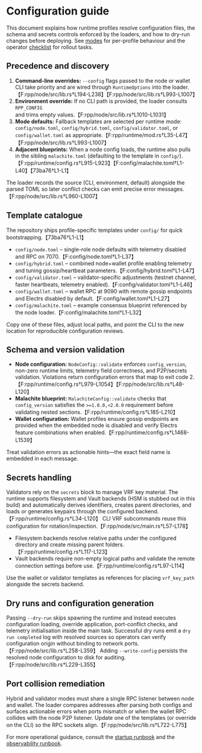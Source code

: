 # Configuration guide

This document explains how runtime profiles resolve configuration files, the schema and secrets
controls enforced by the loaders, and how to dry-run changes before deploying. See
[modes](modes.md) for per-profile behaviour and the operator [checklist](checklists/operator.md) for
rollout tasks.

## Precedence and discovery

1. **Command-line overrides:** `--config` flags passed to the node or wallet CLI take priority and are
   wired through `RuntimeOptions` into the loader.【F:rpp/node/src/lib.rs†L194-L238】【F:rpp/node/src/lib.rs†L993-L1007】
2. **Environment override:** If no CLI path is provided, the loader consults `RPP_CONFIG` and trims
   empty values.【F:rpp/node/src/lib.rs†L1010-L1031】
3. **Mode defaults:** Fallback templates are selected per runtime mode: `config/node.toml`,
   `config/hybrid.toml`, `config/validator.toml`, or `config/wallet.toml` as appropriate.【F:rpp/runtime/mod.rs†L35-L47】【F:rpp/node/src/lib.rs†L993-L1007】
4. **Adjacent blueprints:** When a node config loads, the runtime also pulls in the sibling
   `malachite.toml` (defaulting to the template in `config/`).【F:rpp/runtime/config.rs†L915-L923】【F:config/malachite.toml†L1-L40】【73ba76†L1-L1】

The loader records the source (CLI, environment, default) alongside the parsed TOML so later conflict
checks can emit precise error messages.【F:rpp/node/src/lib.rs†L960-L1007】

## Template catalogue

The repository ships profile-specific templates under `config/` for quick bootstrapping.【73ba76†L1-L1】

* `config/node.toml` – single-role node defaults with telemetry disabled and RPC on 7070.【F:config/node.toml†L1-L37】
* `config/hybrid.toml` – combined node+wallet profile enabling telemetry and tuning gossip/heartbeat
  parameters.【F:config/hybrid.toml†L1-L47】
* `config/validator.toml` – validator-specific adjustments (testnet channel, faster heartbeats,
  telemetry enabled).【F:config/validator.toml†L1-L46】
* `config/wallet.toml` – wallet RPC at 9090 with remote gossip endpoints and Electrs disabled by
  default.【F:config/wallet.toml†L1-L27】
* `config/malachite.toml` – example consensus blueprint referenced by the node loader.【F:config/malachite.toml†L1-L32】

Copy one of these files, adjust local paths, and point the CLI to the new location for reproducible
configuration reviews.

## Schema and version validation

* **Node configuration:** `NodeConfig::validate` enforces `config_version`, non-zero runtime limits,
  telemetry field correctness, and P2P/secrets validation. Violations return configuration errors that
  map to exit code 2.【F:rpp/runtime/config.rs†L979-L1054】【F:rpp/node/src/lib.rs†L48-L120】
* **Malachite blueprint:** `MalachiteConfig::validate` checks that `config_version` satisfies the
  `>=1.0.0,<2.0.0` requirement before validating nested sections.【F:rpp/runtime/config.rs†L185-L210】
* **Wallet configuration:** Wallet profiles ensure gossip endpoints are provided when the embedded
  node is disabled and verify Electrs feature combinations when enabled.【F:rpp/runtime/config.rs†L1468-L1539】

Treat validation errors as actionable hints—the exact field name is embedded in each message.

## Secrets handling

Validators rely on the `secrets` block to manage VRF key material. The runtime supports filesystem and
Vault backends (HSM is stubbed out in this build) and automatically derives identifiers, creates
parent directories, and loads or generates keypairs through the configured backend.【F:rpp/runtime/config.rs†L34-L120】 CLI VRF subcommands reuse this configuration for rotation/inspection.【F:rpp/node/src/main.rs†L57-L178】

* Filesystem backends resolve relative paths under the configured directory and create missing parent
  folders.【F:rpp/runtime/config.rs†L117-L123】
* Vault backends require non-empty logical paths and validate the remote connection settings before
  use.【F:rpp/runtime/config.rs†L97-L114】

Use the wallet or validator templates as references for placing `vrf_key_path` alongside the secrets
backend.

## Dry runs and configuration generation

Passing `--dry-run` skips spawning the runtime and instead executes configuration loading, override
application, port-conflict checks, and telemetry initialisation inside the main task. Successful dry
runs emit a `dry run completed` log with resolved sources so operators can verify configuration origin
without binding to network ports.【F:rpp/node/src/lib.rs†L258-L359】 Adding `--write-config` persists the
resolved node configuration to disk for auditing.【F:rpp/node/src/lib.rs†L229-L355】

## Port collision remediation

Hybrid and validator modes must share a single RPC listener between node and wallet. The loader compares
addresses after parsing both configs and surfaces actionable errors when ports mismatch or when the
wallet RPC collides with the node P2P listener. Update one of the templates (or override on the CLI)
so the RPC sockets align.【F:rpp/node/src/lib.rs†L722-L775】

For more operational guidance, consult the [startup runbook](runbooks/startup.md) and the
[observability runbook](runbooks/observability.md).

